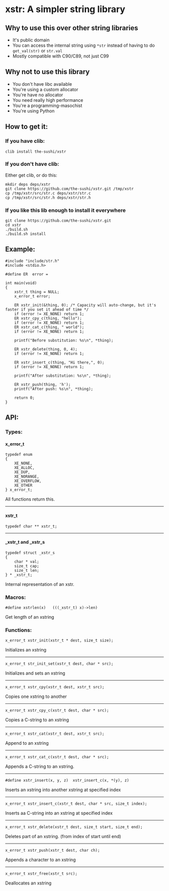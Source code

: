 # xstr: A simpler string library

## Why to use this over other string libraries

- It's public domain
- You can access the internal string using `*str` instead of having to do `get_val(str)` or `str.val`
- Mostly compatible with C90/C89, not just C99

## Why not to use this library

- You don't have libc available
- You're using a custom allocator
- You're have no allocator
- You need really high performance
- You're a programming-masochist
- You're using Python

## How to get it:

### If you have clib:

`clib install the-sushi/xstr`

### If you don't have clib:
Either get clib, or do this:

```
mkdir deps deps/xstr
git clone https://github.com/the-sushi/xstr.git /tmp/xstr
cp /tmp/xstr/src/str.c deps/xstr/str.c
cp /tmp/xstr/src/str.h deps/xstr/str.h
```

### If you like this lib enough to install it everywhere

```
git clone https://github.com/the-sushi/xstr.git
cd xstr
./build.sh
./build.sh install
```

## Example:

```
#include "include/str.h"
#include <stdio.h>

#define ER  error =

int main(void)
{
	xstr_t thing = NULL;
	x_error_t error;

	ER xstr_init(&thing, 0); /* Capacity will auto-change, but it's faster if you set it ahead of time */
	if (error != XE_NONE) return 1;
	ER xstr_cpy_c(thing, "hello");
	if (error != XE_NONE) return 1;
	ER xstr_cat_c(thing, " world");
	if (error != XE_NONE) return 1;

	printf("Before substitution: %s\n", *thing);

	ER xstr_delete(thing, 0, 4);
	if (error != XE_NONE) return 1;

	ER xstr_insert_c(thing, "Hi there,", 0);
	if (error != XE_NONE) return 1;

	printf("After substitution: %s\n", *thing);

	ER xstr_push(thing, 'h');
	printf("After push: %s\n", *thing);

	return 0;
}
```

## API:

### Types:

#### x_error_t
```
typedef enum
{
	XE_NONE,
	XE_ALLOC,
	XE_DUP,
	XE_NORANGE,
	XE_OVERFLOW,
	XE_OTHER
} x_error_t;
```
All functions return this.

----


#### xstr_t
```
typedef char ** xstr_t;
```

----

#### _xstr_t and _xstr_s
```
typedef struct _xstr_s
{
	char * val;
	size_t cap;
	size_t len;
} * _xstr_t;
```

Internal representation of an xstr.


### Macros:

```
#define xstrlen(x)   (((_xstr_t) x)->len)
```
Get length of an xstring


### Functions:

```
x_error_t xstr_init(xstr_t * dest, size_t size);
```
Initializes an xstring

----

```
x_error_t str_init_set(xstr_t dest, char * src);
```
Initializes and sets an xstring

----

```
x_error_t xstr_cpy(xstr_t dest, xstr_t src);
```
Copies one xstring to another

----

```
x_error_t xstr_cpy_c(xstr_t dest, char * src);
```
Copies a C-string to an xstring

----

```
x_error_t xstr_cat(xstr_t dest, xstr_t src);
```
Append to an xstring

----

```
x_error_t xstr_cat_c(xstr_t dest, char * src);
```
Appends a C-string to an xstring.

----

```
#define xstr_insert(x, y, z)  xstr_insert_c(x, *(y), z)
```
Inserts an xstring into another xstring at specified index

----

```
x_error_t xstr_insert_c(xstr_t dest, char * src, size_t index);
```
Inserts aa C-string into an xstring at specified index

----

```
x_error_t xstr_delete(xstr_t dest, size_t start, size_t end);
```
Deletes part of an xstring. (from index of start until end)

----

```
x_error_t xstr_push(xstr_t dest, char ch);
```
Appends a character to an xstring

----

```
x_error_t xstr_free(xstr_t src);
```
Deallocates an xstring

